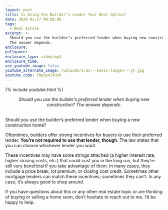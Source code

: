 ```yaml
---
layout: post
title: Is Using the Builder’s Lender Your Best Option?
date: 2020-01-27 00:00:00
tags:
  - Real Estate
excerpt: >-
  Should you use the builder’s preferred lender when buying new construction?
  The answer depends.
enclosure:
pullquote:
enclosure_type: video/mp4
enclosure_time:
use_youtube_image: false
youtube_alternate_image: /uploads/1-23---kevin-langan---yt.jpg
youtube_code: f0poyXItHx0
---
```


{% include youtube.html %}

<center><em>Should you use the builder’s preferred lender when buying new construction? The answer depends.</em></center>

<br>Should you use the builder’s preferred lender when buying a new construction home?

Oftentimes, builders offer strong incentives for buyers to use their preferred lender. **You’re not required to use that lender, though**. The law states that you can choose whichever lender you want.

These incentives may have some strings attached (a higher interest rate, higher closing costs, etc.) that could cost you in the long run, but they’re still very beneficial if you take advantage of them. In many cases, they include a price break, lot premium, or closing cost credit. Sometimes other mortgage lenders can match these incentives; sometimes they can’t. In any case, it’s always good to shop around.

If you have questions about this or any other real estate topic or are thinking of buying or selling a home soon, don’t hesitate to reach out to me. I’d be happy to help.